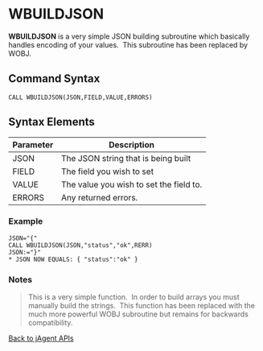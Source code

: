 # WBUILDJSON

<PageHeader />

**WBUILDJSON** is a very simple JSON building subroutine which basically handles encoding of your values.  This subroutine has been replaced by WOBJ.

## Command Syntax

```
CALL WBUILDJSON(JSON,FIELD,VALUE,ERRORS)
```

## Syntax Elements

| Parameter | Description |
| --- | --- |
| JSON | The JSON string that is being built |
| FIELD | The field you wish to set |
| VALUE | The value you wish to set the field to. |
| ERRORS | Any returned errors. |

### Example

```
JSON="{"
CALL WBUILDJSON(JSON,"status","ok",RERR)
JSON:="}"
* JSON NOW EQUALS: { "status":"ok" }
```

### Notes

>This is a very simple function.  In order to build arrays you must manually build the strings.  This function has been replaced with the much more powerful WOBJ subroutine but remains for backwards compatibility.

[Back to jAgent APIs](./../README.md)

  
<PageFooter />
